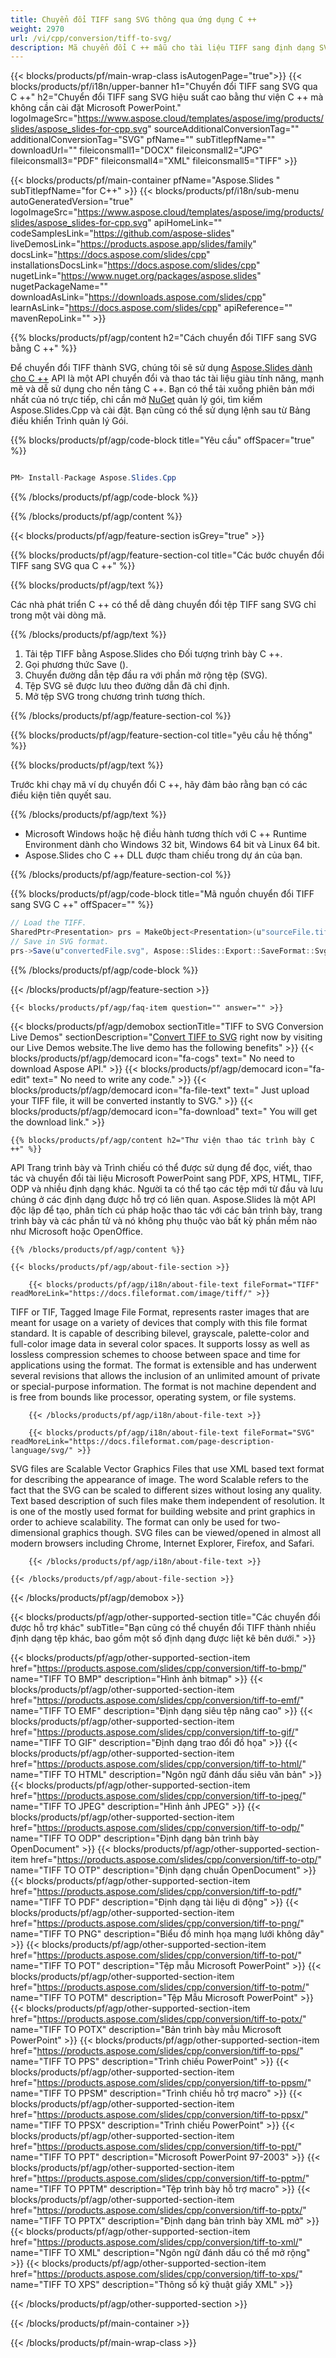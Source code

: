 ```yaml
---
title: Chuyển đổi TIFF sang SVG thông qua ứng dụng C ++
weight: 2970
url: /vi/cpp/conversion/tiff-to-svg/ 
description: Mã chuyển đổi C ++ mẫu cho tài liệu TIFF sang định dạng SVG. Sử dụng mã ví dụ để chuyển đổi hàng loạt TIFF sang SVG trong bất kỳ Ứng dụng C ++ nào.
---
```


{{< blocks/products/pf/main-wrap-class isAutogenPage="true">}}
{{< blocks/products/pf/i18n/upper-banner h1="Chuyển đổi TIFF sang SVG qua C ++" h2="Chuyển đổi TIFF sang SVG hiệu suất cao bằng thư viện C ++ mà không cần cài đặt Microsoft PowerPoint." logoImageSrc="https://www.aspose.cloud/templates/aspose/img/products/slides/aspose_slides-for-cpp.svg" sourceAdditionalConversionTag="" additionalConversionTag="SVG" pfName="" subTitlepfName="" downloadUrl="" fileiconsmall1="DOCX" fileiconsmall2="JPG" fileiconsmall3="PDF" fileiconsmall4="XML" fileiconsmall5="TIFF" >}}

{{< blocks/products/pf/main-container pfName="Aspose.Slides " subTitlepfName="for C++" >}}
{{< blocks/products/pf/i18n/sub-menu autoGeneratedVersion="true" logoImageSrc="https://www.aspose.cloud/templates/aspose/img/products/slides/aspose_slides-for-cpp.svg" apiHomeLink="" codeSamplesLink="https://github.com/aspose-slides" liveDemosLink="https://products.aspose.app/slides/family" docsLink="https://docs.aspose.com/slides/cpp" installationsDocsLink="https://docs.aspose.com/slides/cpp" nugetLink="https://www.nuget.org/packages/aspose.slides" nugetPackageName="" downloadAsLink="https://downloads.aspose.com/slides/cpp" learnAsLink="https://docs.aspose.com/slides/cpp" apiReference="" mavenRepoLink="" >}}

{{% blocks/products/pf/agp/content h2="Cách chuyển đổi TIFF sang SVG bằng C ++" %}}

 Để chuyển đổi TIFF thành SVG, chúng tôi sẽ sử dụng
 [Aspose.Slides dành cho C ++](https://products.aspose.com/slides/cpp)
 API là một API chuyển đổi và thao tác tài liệu giàu tính năng, mạnh mẽ và dễ sử dụng cho nền tảng C ++. Bạn có thể tải xuống phiên bản mới nhất của nó trực tiếp, chỉ cần mở
 [NuGet](https://www.nuget.org/packages/aspose.slides)
 quản lý gói, tìm kiếm
 Aspose.Slides.Cpp
 và cài đặt. Bạn cũng có thể sử dụng lệnh sau từ Bảng điều khiển Trình quản lý Gói.

{{% blocks/products/pf/agp/code-block title="Yêu cầu" offSpacer="true" %}}

```cs

PM> Install-Package Aspose.Slides.Cpp

```

{{% /blocks/products/pf/agp/code-block %}}

{{% /blocks/products/pf/agp/content %}}

{{< blocks/products/pf/agp/feature-section isGrey="true" >}}

{{% blocks/products/pf/agp/feature-section-col title="Các bước chuyển đổi TIFF sang SVG qua C ++" %}}

{{% blocks/products/pf/agp/text %}}

 Các nhà phát triển C ++ có thể dễ dàng chuyển đổi tệp TIFF sang SVG chỉ trong một vài dòng mã.

{{% /blocks/products/pf/agp/text %}}

1. Tải tệp TIFF bằng Aspose.Slides cho Đối tượng trình bày C ++.
1. Gọi phương thức Save ().
1. Chuyển đường dẫn tệp đầu ra với phần mở rộng tệp (SVG).
1. Tệp SVG sẽ được lưu theo đường dẫn đã chỉ định.
1. Mở tệp SVG trong chương trình tương thích.

{{% /blocks/products/pf/agp/feature-section-col %}}

{{% blocks/products/pf/agp/feature-section-col title="yêu cầu hệ thống" %}}

{{% blocks/products/pf/agp/text %}}

 Trước khi chạy mã ví dụ chuyển đổi C ++, hãy đảm bảo rằng bạn có các điều kiện tiên quyết sau.

{{% /blocks/products/pf/agp/text %}}

- Microsoft Windows hoặc hệ điều hành tương thích với C ++ Runtime Environment dành cho Windows 32 bit, Windows 64 bit và Linux 64 bit.
- Aspose.Slides cho C ++ DLL được tham chiếu trong dự án của bạn.

{{% /blocks/products/pf/agp/feature-section-col %}}

{{% blocks/products/pf/agp/code-block title="Mã nguồn chuyển đổi TIFF sang SVG C ++" offSpacer="" %}}

```cs
// Load the TIFF.
SharedPtr<Presentation> prs = MakeObject<Presentation>(u"sourceFile.tiff");
// Save in SVG format.
prs->Save(u"convertedFile.svg", Aspose::Slides::Export::SaveFormat::Svg);

```

{{% /blocks/products/pf/agp/code-block %}}

{{< /blocks/products/pf/agp/feature-section >}}

    {{< blocks/products/pf/agp/faq-item question="" answer="" >}}
 

<!-- aboutfile Starts -->

{{< blocks/products/pf/agp/demobox sectionTitle="TIFF to SVG Conversion Live Demos" sectionDescription="[Convert TIFF to SVG](https://products.aspose.app/slides/conversion/tiff-to-svg) right now by visiting our Live Demos website.The live demo has the following benefits" >}}
        {{< blocks/products/pf/agp/democard icon="fa-cogs" text=" No need to download Aspose API." >}}
        {{< blocks/products/pf/agp/democard icon="fa-edit" text=" No need to write any code." >}}
        {{< blocks/products/pf/agp/democard icon="fa-file-text" text=" Just upload your TIFF file, it will be converted instantly to SVG." >}}
        {{< blocks/products/pf/agp/democard icon="fa-download" text=" You will get the download link." >}}

    {{% blocks/products/pf/agp/content h2="Thư viện thao tác trình bày C ++" %}}

 API Trang trình bày và Trình chiếu có thể được sử dụng để đọc, viết, thao tác và chuyển đổi tài liệu Microsoft PowerPoint sang PDF, XPS, HTML, TIFF, ODP và nhiều định dạng khác. Người ta có thể tạo các tệp mới từ đầu và lưu chúng ở các định dạng được hỗ trợ có liên quan. Aspose.Slides là một API độc lập để tạo, phân tích cú pháp hoặc thao tác với các bản trình bày, trang trình bày và các phần tử và nó không phụ thuộc vào bất kỳ phần mềm nào như Microsoft hoặc OpenOffice.  



    {{% /blocks/products/pf/agp/content %}}

    {{< blocks/products/pf/agp/about-file-section >}}

        {{< blocks/products/pf/agp/i18n/about-file-text fileFormat="TIFF" readMoreLink="https://docs.fileformat.com/image/tiff/" >}}

TIFF or TIF, Tagged Image File Format, represents raster images that are meant for usage on a variety of devices that comply with this file format standard. It is capable of describing bilevel, grayscale, palette-color and full-color image data in several color spaces. It supports lossy as well as lossless compression schemes to choose between space and time for applications using the format. The format is extensible and has underwent several revisions that allows the inclusion of an unlimited amount of private or special-purpose information. The format is not machine dependent and is free from bounds like processor, operating system, or file systems.


        {{< /blocks/products/pf/agp/i18n/about-file-text >}}

        {{< blocks/products/pf/agp/i18n/about-file-text fileFormat="SVG" readMoreLink="https://docs.fileformat.com/page-description-language/svg/" >}}

SVG files are Scalable Vector Graphics Files that use XML based text format for describing the appearance of image. The word Scalable refers to the fact that the SVG can be scaled to different sizes without losing any quality. Text based description of such files make them independent of resolution. It is one of the mostly used format for building website and print graphics in order to achieve scalability. The format can only be used for two-dimensional graphics though. SVG files can be viewed/opened in almost all modern browsers including Chrome, Internet Explorer, Firefox, and Safari.


        {{< /blocks/products/pf/agp/i18n/about-file-text >}}

    {{< /blocks/products/pf/agp/about-file-section >}}

{{< /blocks/products/pf/agp/demobox >}}

<!-- aboutfile Ends -->

{{< blocks/products/pf/agp/other-supported-section title="Các chuyển đổi được hỗ trợ khác" subTitle="Bạn cũng có thể chuyển đổi TIFF thành nhiều định dạng tệp khác, bao gồm một số định dạng được liệt kê bên dưới." >}}

{{< blocks/products/pf/agp/other-supported-section-item href="https://products.aspose.com/slides/cpp/conversion/tiff-to-bmp/" name="TIFF TO BMP" description="Hình ảnh bitmap" >}}
{{< blocks/products/pf/agp/other-supported-section-item href="https://products.aspose.com/slides/cpp/conversion/tiff-to-emf/" name="TIFF TO EMF" description="Định dạng siêu tệp nâng cao" >}}
{{< blocks/products/pf/agp/other-supported-section-item href="https://products.aspose.com/slides/cpp/conversion/tiff-to-gif/" name="TIFF TO GIF" description="Định dạng trao đổi đồ họa" >}}
{{< blocks/products/pf/agp/other-supported-section-item href="https://products.aspose.com/slides/cpp/conversion/tiff-to-html/" name="TIFF TO HTML" description="Ngôn ngữ đánh dấu siêu văn bản" >}}
{{< blocks/products/pf/agp/other-supported-section-item href="https://products.aspose.com/slides/cpp/conversion/tiff-to-jpeg/" name="TIFF TO JPEG" description="Hình ảnh JPEG" >}}
{{< blocks/products/pf/agp/other-supported-section-item href="https://products.aspose.com/slides/cpp/conversion/tiff-to-odp/" name="TIFF TO ODP" description="Định dạng bản trình bày OpenDocument" >}}
{{< blocks/products/pf/agp/other-supported-section-item href="https://products.aspose.com/slides/cpp/conversion/tiff-to-otp/" name="TIFF TO OTP" description="Định dạng chuẩn OpenDocument" >}}
{{< blocks/products/pf/agp/other-supported-section-item href="https://products.aspose.com/slides/cpp/conversion/tiff-to-pdf/" name="TIFF TO PDF" description="Định dạng tài liệu di động" >}}
{{< blocks/products/pf/agp/other-supported-section-item href="https://products.aspose.com/slides/cpp/conversion/tiff-to-png/" name="TIFF TO PNG" description="Biểu đồ minh họa mạng lưới không dây" >}}
{{< blocks/products/pf/agp/other-supported-section-item href="https://products.aspose.com/slides/cpp/conversion/tiff-to-pot/" name="TIFF TO POT" description="Tệp mẫu Microsoft PowerPoint" >}}
{{< blocks/products/pf/agp/other-supported-section-item href="https://products.aspose.com/slides/cpp/conversion/tiff-to-potm/" name="TIFF TO POTM" description="Tệp Mẫu Microsoft PowerPoint" >}}
{{< blocks/products/pf/agp/other-supported-section-item href="https://products.aspose.com/slides/cpp/conversion/tiff-to-potx/" name="TIFF TO POTX" description="Bản trình bày mẫu Microsoft PowerPoint" >}}
{{< blocks/products/pf/agp/other-supported-section-item href="https://products.aspose.com/slides/cpp/conversion/tiff-to-pps/" name="TIFF TO PPS" description="Trình chiếu PowerPoint" >}}
{{< blocks/products/pf/agp/other-supported-section-item href="https://products.aspose.com/slides/cpp/conversion/tiff-to-ppsm/" name="TIFF TO PPSM" description="Trình chiếu hỗ trợ macro" >}}
{{< blocks/products/pf/agp/other-supported-section-item href="https://products.aspose.com/slides/cpp/conversion/tiff-to-ppsx/" name="TIFF TO PPSX" description="Trình chiếu PowerPoint" >}}
{{< blocks/products/pf/agp/other-supported-section-item href="https://products.aspose.com/slides/cpp/conversion/tiff-to-ppt/" name="TIFF TO PPT" description="Microsoft PowerPoint 97-2003" >}}
{{< blocks/products/pf/agp/other-supported-section-item href="https://products.aspose.com/slides/cpp/conversion/tiff-to-pptm/" name="TIFF TO PPTM" description="Tệp trình bày hỗ trợ macro" >}}
{{< blocks/products/pf/agp/other-supported-section-item href="https://products.aspose.com/slides/cpp/conversion/tiff-to-pptx/" name="TIFF TO PPTX" description="Định dạng bản trình bày XML mở" >}}
{{< blocks/products/pf/agp/other-supported-section-item href="https://products.aspose.com/slides/cpp/conversion/tiff-to-xml/" name="TIFF TO XML" description="Ngôn ngữ đánh dấu có thể mở rộng" >}}
{{< blocks/products/pf/agp/other-supported-section-item href="https://products.aspose.com/slides/cpp/conversion/tiff-to-xps/" name="TIFF TO XPS" description="Thông số kỹ thuật giấy XML" >}}

{{< /blocks/products/pf/agp/other-supported-section >}}

{{< /blocks/products/pf/main-container >}}
    
{{< /blocks/products/pf/main-wrap-class >}}